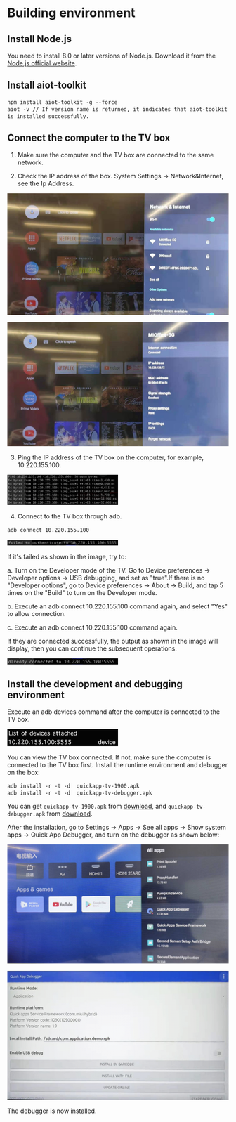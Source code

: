 # Building environment

## Install Node.js

You need to install 8.0 or later versions of Node.js. Download it from the  [Node.js official website](https://nodejs.org/en/). 

## Install aiot-toolkit

```
npm install aiot-toolkit -g --force
aiot -v // If version name is returned, it indicates that aiot-toolkit is installed successfully.
```

## Connect the computer to the TV box

1. Make sure the computer and the TV box are connected to the same network.

2. Check the IP address of the box. System Settings → Network&Internet, see the Ip Address.

![img](build-environment.1.png)

![img](build-environment.2.png)

3. Ping the IP address of the TV box on the computer, for example, 10.220.155.100.

<img src="./build-environment.3.png" width ="50%" alt="build-environment.3.png" />

4. Connect to the TV box through adb.

```shell
adb connect 10.220.155.100 
```

<img src="./build-environment.4.png" width ="50%" alt="build-environment.4.png" />

If it's failed as shown in the image, try to:

a. Turn on the Developer mode of the TV. Go to Device preferences → Developer options → USB debugging, and set as "true".If there is no "Developer options", go to Device preferences → About → Build, and tap 5 times on the "Build" to turn on the Developer mode. 

b. Execute an adb connect 10.220.155.100 command again, and select "Yes" to allow connection. 

c. Execute an adb connect 10.220.155.100 command again.

If they are connected successfully, the output as shown in the image will display, then you can continue the subsequent operations.

<img src="./build-environment.5.png" width ="50%" alt="build-environment.5.png" />

## Install the development and debugging environment

Execute an adb devices command after the computer is connected to the TV box.

<img src="./build-environment.6.png" width ="50%" alt="build-environment.6.png" />

You can view the TV box connected. If not, make sure the computer is connected to the TV box first. Install the runtime environment and debugger on the box:

```shell
adb install -r -t -d  quickapp-tv-1900.apk
adb install -r -t -d  quickapp-tv-debugger.apk
```

You can get `quickapp-tv-1900.apk` from [download](), and `quickapp-tv-debugger.apk` from [download]().

After the installation, go to Settings → Apps → See all apps → Show system apps → Quick App Debugger, and turn on the debugger as shown below:

![img](build-environment.7.png)

![img](build-environment.8.png)

The debugger is now installed.


